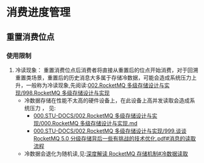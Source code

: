 # 消费进度管理
## 重置消费位点
### 使用限制
1. 冷读现象： 重置消费位点后消费者将直接从重置后的位点开始消费，对于回溯重置类场景，重置后的历史消息大多属于存储冷数据，可能会造成系统压力上升，一般称为冷读现象,先阅读:[002.RocketMQ 多级存储设计与实现/998.RocketMQ 多级存储设计与实现](../../000.STU-DOCS/002.RocketMQ%20多级存储设计与实现/000.RocketMQ%20多级存储设计与实现.md)
   +  冷数据存储在性能不太高的硬件设备上，在此设备上高并发读取会造成系统压力 ， 见:
       - [000.STU-DOCS/002.RocketMQ 多级存储设计与实现/000.RocketMQ 多级存储设计与实现.md](../../000.STU-DOCS/002.RocketMQ%20多级存储设计与实现/998.RocketMQ%20多级存储设计与实现.pdf)
       - [000.STU-DOCS/002.RocketMQ 多级存储设计与实现/999.谈谈 RocketMQ 5.0 分级存储背后一些有挑战的技术优化.pdf#消息的读取流程](../../000.STU-DOCS/002.RocketMQ%20多级存储设计与实现/999.谈谈%20RocketMQ%205.0%20分级存储背后一些有挑战的技术优化.pdf)
   +  冷数据会退化为随机读,见:[深度解读 RocketMQ 存储机制#冷数据读取](../../000.STU-DOCS/001.深度解读%20RocketMQ%20存储机制/998.深度解读%20RocketMQ%20存储机制.png)